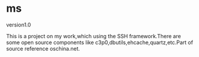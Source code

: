 ms
==

version1.0

This is a project on my work,which using the SSH framework.There are some open source components like c3p0,dbutils,ehcache,quartz,etc.Part of source reference oschina.net.
